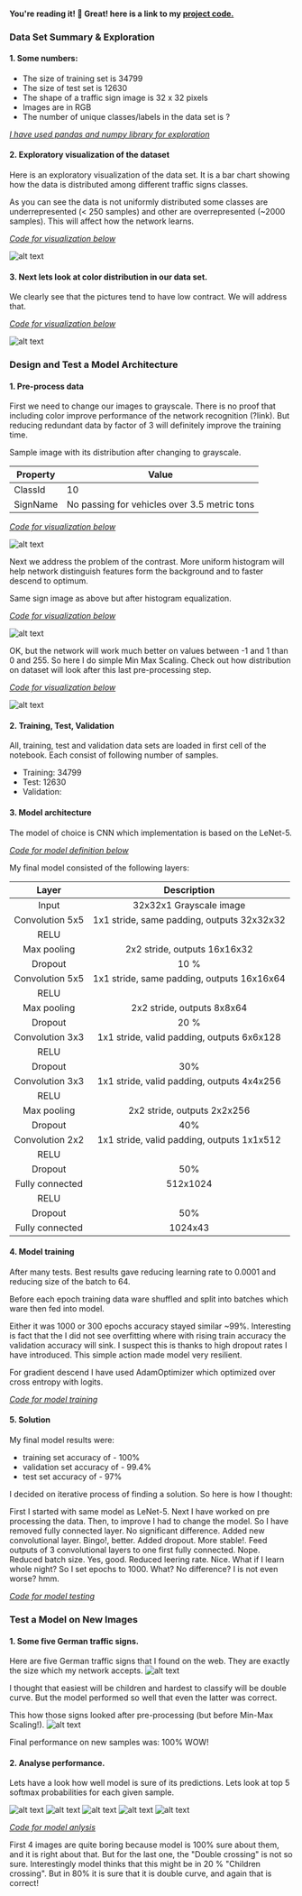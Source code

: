 [//]: # (Image References)

[image1]: ./images/visualization.png "Visualization"
[image2]: ./images/color_distribution.png "Color Distribution"
[image3]: ./images/grayscale.png "Grayscale"
[image4]: ./images/histogram_equalization.png "Histogram equalization"
[image5]: ./images/input_images.png "Sample images"
[image6]: ./images/input_processed.png "Sample images pre-processed"

[image7]: ./images/top_5_softmax_1.png "Top 5 softmax probabilities"
[image8]: ./images/top_5_softmax_2.png "Top 5 softmax probabilities"
[image9]: ./images/top_5_softmax_3.png "Top 5 softmax probabilities"
[image10]: ./images/top_5_softmax_4.png "Top 5 softmax probabilities"
[image11]: ./images/top_5_softmax_5.png "Top 5 softmax probabilities"

#### You're reading it! :rocket: Great! here is a link to my [project code.](https://github.com/d3r0n/sdcen-road-signs/blob/master/Traffic_Sign_Classifier.ipynb)

### Data Set Summary & Exploration

#### 1. Some numbers:
* The size of training set is 34799
* The size of test set is 12630
* The shape of a traffic sign image is 32 x 32 pixels
* Images are in RGB
* The number of unique classes/labels in the data set is ?

[_I have used pandas and numpy library for exploration_](https://github.com/d3r0n/sdcen-road-signs/blob/master/Traffic_Sign_Classifier.ipynb#Some-numbers)

#### 2. Exploratory visualization of the dataset
Here is an exploratory visualization of the data set. It is a bar chart showing how the data is distributed among different traffic signs classes.

As you can see the data is not uniformly distributed some classes are underrepresented (< 250 samples) and other are overrepresented (~2000 samples). This will affect how the network learns.

[_Code for visualization below_](https://github.com/d3r0n/sdcen-road-signs/blob/master/Traffic_Sign_Classifier.ipynb#Exploratory-visualization-of-the-dataset)

![alt text][image1]

#### 3. Next lets look at color distribution in our data set.

We clearly see that the pictures tend to have low contract. We will address that.

[_Code for visualization below_](https://github.com/d3r0n/sdcen-road-signs/blob/master/Traffic_Sign_Classifier.ipynb#Color-distribution)

![alt text][image2]

### Design and Test a Model Architecture

#### 1. Pre-process data

First we need to change our images to grayscale. There is no proof that including color improve performance of the network recognition (?link). But reducing redundant data by factor of 3 will definitely improve the training time.

Sample image with its distribution after changing to grayscale.

Property| Value
--------|------------------------
ClassId |                                            10
SignName|  No passing for vehicles over 3.5 metric tons

[_Code for visualization below_](https://github.com/d3r0n/sdcen-road-signs/blob/master/Traffic_Sign_Classifier.ipynb#Pre-process)

![alt text][image3]

Next we address the problem of the contrast. More uniform histogram will help network distinguish features form the background and to faster descend to optimum.

Same sign image as above but after histogram equalization.

[_Code for visualization below_](https://github.com/d3r0n/sdcen-road-signs/blob/master/Traffic_Sign_Classifier.ipynb#Histogram-equalization)

![alt text][image4]

OK, but the network will work much better on values between -1 and 1 than 0 and 255. So here I do simple Min Max Scaling. Check out how distribution on dataset will look after this last pre-processing step.

[_Code for visualization below_](https://github.com/d3r0n/sdcen-road-signs/blob/master/Traffic_Sign_Classifier.ipynb#min-max-scaling)

![alt text][image5]

#### 2. Training, Test, Validation

All, training, test and validation data sets are loaded in first cell of the notebook.
Each consist of following number of samples.
* Training: 34799
* Test: 12630
* Validation:

#### 3. Model architecture
The model of choice is CNN which implementation is based on the LeNet-5.

[_Code for model definition below_](https://github.com/d3r0n/sdcen-road-signs/blob/master/Traffic_Sign_Classifier.ipynb#Model-definition)

My final model consisted of the following layers:

| Layer         		|     Description	        					|
|:---------------------:|:---------------------------------------------:|
| Input         		| 32x32x1 Grayscale image   							|
| Convolution 5x5     	| 1x1 stride, same padding, outputs 32x32x32 	|
| RELU | |
| Max pooling	      	| 2x2 stride,  outputs 16x16x32 				|
| Dropout | 10 % |
| Convolution 5x5	    | 1x1 stride, same padding, outputs 16x16x64 |
| RELU | |
| Max pooling | 2x2 stride, outputs 8x8x64     	|
| Dropout | 20 % |
| Convolution 3x3 | 1x1 stride, valid padding, outputs 6x6x128 |
| RELU | |
| Dropout | 30% |
| Convolution 3x3 | 1x1 stride, valid padding, outputs 4x4x256 |
| RELU | |
| Max pooling | 2x2 stride, outputs 2x2x256 |
| Dropout | 40% |
| Convolution 2x2 | 1x1 stride, valid padding, outputs 1x1x512 |
| RELU | |
| Dropout | 50% |
| Fully connected		| 512x1024 |
| RELU | |
|	Dropout | 50% |
| Fully connected | 1024x43 |

#### 4. Model training
After many tests. Best results gave reducing learning rate to 0.0001 and reducing size of the batch to 64.

Before each epoch training data ware shuffled and split into batches which ware then fed into model.

Either it was 1000 or 300 epochs accuracy stayed similar ~99%. Interesting is fact that the I did not see overfitting where with rising train accuracy the validation accuracy will sink. I suspect this is thanks to high dropout rates I have introduced. This simple action made model very resilient.

For gradient descend I have used AdamOptimizer which optimized over cross entropy with logits.

[_Code for model training_](https://github.com/d3r0n/sdcen-road-signs/blob/master/Traffic_Sign_Classifier.ipynb#Train-the-Model)

#### 5. Solution

My final model results were:
* training set accuracy of - 100%
* validation set accuracy of - 99.4%
* test set accuracy of - 97%

I decided on iterative process of finding a solution. So here is how I thought:

First I started with same model as LeNet-5. Next I have worked on pre processing the data. Then, to improve I had to change the model. So I have removed fully connected layer. No significant difference. Added new convolutional layer. Bingo!, better. Added dropout. More stable!. Feed outputs of 3 convolutional layers to one first fully connected. Nope. Reduced batch size. Yes, good. Reduced leering rate. Nice. What if I learn whole night? So I set epochs to 1000. What? No difference? I is not even worse? hmm.

[_Code for model testing_](https://github.com/d3r0n/sdcen-road-signs/blob/master/Traffic_Sign_Classifier.ipynb#Test-the-Model)

### Test a Model on New Images

#### 1. Some five German traffic signs.

Here are five German traffic signs that I found on the web. They are exactly the size which my network accepts.
![alt text][image5]

I thought that easiest will be children and hardest to classify will be double curve.
But the model performed so well that even the latter was correct.

This how those signs looked after pre-processing (but before Min-Max Scaling!).
![alt text][image6]

Final performance on new samples was: 100% WOW!

#### 2. Analyse performance.

Lets have a look how well model is sure of its predictions. Lets look at top 5 softmax probabilities for each given sample.

![alt text][image7]
![alt text][image8]
![alt text][image9]
![alt text][image10]
![alt text][image11]

[_Code for model anlysis_](https://github.com/d3r0n/sdcen-road-signs/blob/master/Traffic_Sign_Classifier.ipynb##Top-5-Softmax-Probabilities)

First 4 images are quite boring because model is 100% sure about them, and it is right about that. But for the last one, the "Double crossing" is not so sure. Interestingly model thinks that this might be in 20 % "Children crossing". But in 80% it is sure that it is double curve, and again that is correct!
